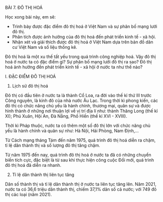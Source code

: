 BÀI 7. ĐÔ THỊ HOÁ

Học xong bài này, em sẽ:
- Trình bày được đặc điểm đô thị hoá ở Việt Nam và sự phân bố mạng lưới đô thị.
- Phân tích được ảnh hưởng của đô thị hoá đến phát triển kinh tế - xã hội.
- Nhận xét và giải thích được đô thị hoá ở Việt Nam dựa trên bản đồ dân cư Việt Nam và số liệu thống kê.

Đô thị hoá là một xu thế tất yếu trong quá trình công nghiệp hoá. Vậy đô thị hoá ở nước ta có đặc điểm gì? Sự phân bố mạng lưới đô thị ra sao? Đô thị hoá ảnh hưởng đến phát triển kinh tế - xã hội ở nước ta như thế nào?

I. ĐẶC ĐIỂM ĐÔ THỊ HOÁ

1. Lịch sử đô thị hoá

Đô thị có đầu tiên ở nước ta là thành Cổ Loa, ra đời vào thế kỉ thứ III trước Công nguyên, là kinh đô của nhà nước Âu Lạc. Trong thời kì phong kiến, các đô thị có chức năng chủ yếu là hành chính, thương mại, quân sự và được hình thành ở những nơi thuận lợi về vị trí địa lí như: thành Thăng Long (thế kỉ XI); Phú Xuân, Hội An, Đà Nẵng, Phố Hiến (thế kỉ XVI - XVIII).

Thời kì Pháp thuộc, nước ta có thêm một số đô thị lớn với chức năng chủ yếu là hành chính và quân sự như: Hà Nội, Hải Phòng, Nam Định,...

Từ Cách mạng tháng Tám đến năm 1975, quá trình đô thị hoá diễn ra chậm, tỉ lệ dân thành thị và số lượng đô thị tăng chậm.

Từ năm 1975 đến nay, quá trình đô thị hoá ở nước ta đã có những chuyển biến tích cực, đặc biệt là từ sau khi thực hiện công cuộc Đổi mới, quá trình đô thị hoá đã diễn ra nhanh.

2. Tỉ lệ dân thành thị liên tục tăng

Dân số thành thị và tỉ lệ dân thành thị ở nước ta liên tục tăng lên. Năm 2021, nước ta có 36,6 triệu dân thành thị, chiếm 37,1% dân số cả nước; với 749 đô thị các loại (năm 2021).